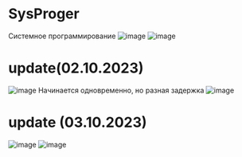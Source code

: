 # SysProger
Системное программирование
![image](https://github.com/Gollandskiy/SysProger/assets/126692933/9c260d05-93e7-4d1e-9aaf-d2bc63cb08e1)
![image](https://github.com/Gollandskiy/SysProger/assets/126692933/8985c263-0dc4-4dec-a85e-af37c10d48e3)

# update(02.10.2023)
![image](https://github.com/Gollandskiy/SysProger/assets/126692933/4df6ba48-796e-4f85-bdea-34518c336fa0)
Начинается одновременно, но разная задержка
![image](https://github.com/Gollandskiy/SysProger/assets/126692933/fd341f11-32ed-4122-9543-16ad134163ae)
# update (03.10.2023)
![image](https://github.com/Gollandskiy/SysProger/assets/126692933/f26a5f5f-adcf-4a74-982e-00ca1a52c228)
![image](https://github.com/Gollandskiy/SysProger/assets/126692933/204d518b-dbb7-4e86-b195-fc0304d07da0)







